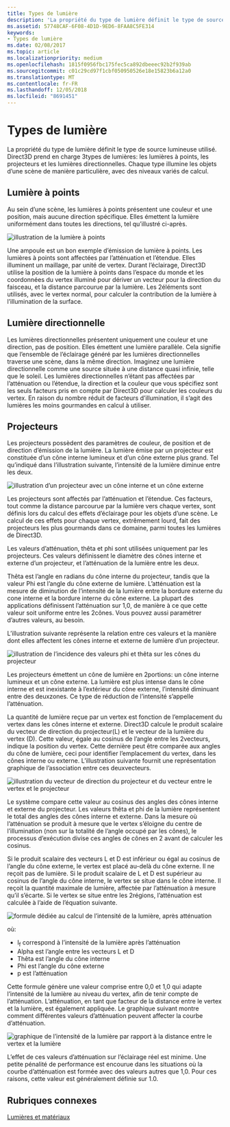 ```yaml
---
title: Types de lumière
description: 'La propriété du type de lumière définit le type de source lumineuse utilisé. Direct3D prend en charge 3types de lumières: les lumières à points, les projecteurs et les lumières directionnelles.'
ms.assetid: 57748CAF-6F08-4D1D-9ED6-8FAA8C5FE314
keywords:
- Types de lumière
ms.date: 02/08/2017
ms.topic: article
ms.localizationpriority: medium
ms.openlocfilehash: 1815f0956fbc175fec5ca892dbeeec92b2f939ab
ms.sourcegitcommit: c01c29cd97f1cbf050950526e18e15823b6a12a0
ms.translationtype: MT
ms.contentlocale: fr-FR
ms.lasthandoff: 12/05/2018
ms.locfileid: "8691451"
---
```

# <a name="light-types"></a>Types de lumière


La propriété du type de lumière définit le type de source lumineuse utilisé. Direct3D prend en charge 3types de lumières: les lumières à points, les projecteurs et les lumières directionnelles. Chaque type illumine les objets d’une scène de manière particulière, avec des niveaux variés de calcul.

## <a name="span-idpointlightspanspan-idpointlightspanspan-idpointlightspanpoint-light"></a><span id="Point_Light"></span><span id="point_light"></span><span id="POINT_LIGHT"></span>Lumière à points


Au sein d’une scène, les lumières à points présentent une couleur et une position, mais aucune direction spécifique. Elles émettent la lumière uniformément dans toutes les directions, tel qu’illustré ci-après.

![illustration de la lumière à points](images/ptlight.png)

Une ampoule est un bon exemple d’émission de lumière à points. Les lumières à points sont affectées par l’atténuation et l’étendue. Elles illuminent un maillage, par unité de vertex. Durant l’éclairage, Direct3D utilise la position de la lumière à points dans l’espace du monde et les coordonnées du vertex illuminé pour dériver un vecteur pour la direction du faisceau, et la distance parcourue par la lumière. Les 2éléments sont utilisés, avec le vertex normal, pour calculer la contribution de la lumière à l’illumination de la surface.

## <a name="span-iddirectionallightspanspan-iddirectionallightspanspan-iddirectionallightspandirectional-light"></a><span id="Directional_Light"></span><span id="directional_light"></span><span id="DIRECTIONAL_LIGHT"></span>Lumière directionnelle


Les lumières directionnelles présentent uniquement une couleur et une direction, pas de position. Elles émettent une lumière parallèle. Cela signifie que l’ensemble de l’éclairage généré par les lumières directionnelles traverse une scène, dans la même direction. Imaginez une lumière directionnelle comme une source située à une distance quasi infinie, telle que le soleil. Les lumières directionnelles n’étant pas affectées par l’atténuation ou l’étendue, la direction et la couleur que vous spécifiez sont les seuls facteurs pris en compte par Direct3D pour calculer les couleurs du vertex. En raison du nombre réduit de facteurs d’illumination, il s’agit des lumières les moins gourmandes en calcul à utiliser.

## <a name="span-idspotlightspanspan-idspotlightspanspan-idspotlightspanspotlight"></a><span id="SpotLight"></span><span id="spotlight"></span><span id="SPOTLIGHT"></span>Projecteurs


Les projecteurs possèdent des paramètres de couleur, de position et de direction d’émission de la lumière. La lumière émise par un projecteur est constituée d’un cône interne lumineux et d’un cône externe plus grand. Tel qu’indiqué dans l’illustration suivante, l’intensité de la lumière diminue entre les deux.

![illustration d’un projecteur avec un cône interne et un cône externe](images/spotlt.png)

Les projecteurs sont affectés par l’atténuation et l’étendue. Ces facteurs, tout comme la distance parcourue par la lumière vers chaque vertex, sont définis lors du calcul des effets d’éclairage pour les objets d’une scène. Le calcul de ces effets pour chaque vertex, extrêmement lourd, fait des projecteurs les plus gourmands dans ce domaine, parmi toutes les lumières de Direct3D.

Les valeurs d’atténuation, thêta et phi sont utilisées uniquement par les projecteurs. Ces valeurs définissent le diamètre des cônes interne et externe d’un projecteur, et l’atténuation de la lumière entre les deux.

Thêta est l’angle en radians du cône interne du projecteur, tandis que la valeur Phi est l’angle du cône externe de lumière. L’atténuation est la mesure de diminution de l’intensité de la lumière entre la bordure externe du cone interne et la bordure interne du cône externe. La plupart des applications définissent l’atténuation sur 1,0, de manière à ce que cette valeur soit uniforme entre les 2cônes. Vous pouvez aussi paramétrer d’autres valeurs, au besoin.

L’illustration suivante représente la relation entre ces valeurs et la manière dont elles affectent les cônes interne et externe de lumière d’un projecteur.

![illustration de l’incidence des valeurs phi et thêta sur les cônes du projecteur](images/spotlt2.png)

Les projecteurs émettent un cône de lumière en 2portions: un cône interne lumineux et un cône externe. La lumière est plus intense dans le cône interne et est inexistante à l’extérieur du cône externe, l’intensité diminuant entre des deuxzones. Ce type de réduction de l’intensité s’appelle l’atténuation.

La quantité de lumière reçue par un vertex est fonction de l’emplacement du vertex dans les cônes interne et externe. Direct3D calcule le produit scalaire du vecteur de direction du projecteur(L) et le vecteur de la lumière du vertex (D). Cette valeur, égale au cosinus de l’angle entre les 2vecteurs, indique la position du vertex. Cette dernière peut être comparée aux angles du cône de lumière, ceci pour identifier l’emplacement du vertex, dans les cônes interne ou externe. L’illustration suivante fournit une représentation graphique de l’association entre ces deuxvecteurs.

![illustration du vecteur de direction du projecteur et du vecteur entre le vertex et le projecteur](images/spotalg1.png)

Le système compare cette valeur au cosinus des angles des cônes interne et externe du projecteur. Les valeurs thêta et phi de la lumière représentent le total des angles des cônes interne et externe. Dans la mesure où l’atténuation se produit à mesure que le vertex s’éloigne du centre de l’illumination (non sur la totalité de l’angle occupé par les cônes), le processus d’exécution divise ces angles de cônes en 2 avant de calculer les cosinus.

Si le produit scalaire des vecteurs L et D est inférieur ou égal au cosinus de l’angle du cône externe, le vertex est placé au-delà du cône externe. Il ne reçoit pas de lumière. Si le produit scalaire de L et D est supérieur au cosinus de l’angle du cône interne, le vertex se situe dans le cône interne. Il reçoit la quantité maximale de lumière, affectée par l’atténuation à mesure qu’il s’écarte. Si le vertex se situe entre les 2régions, l’atténuation est calculée à l’aide de l’équation suivante.

![formule dédiée au calcul de l’intensité de la lumière, après atténuation](images/falloff.png)

où:

-   I<sub>f</sub> correspond à l’intensité de la lumière après l’atténuation
-   Alpha est l’angle entre les vecteurs L et D
-   Thêta est l’angle du cône interne
-   Phi est l’angle du cône externe
-   p est l’atténuation

Cette formule génère une valeur comprise entre 0,0 et 1,0 qui adapte l’intensité de la lumière au niveau du vertex, afin de tenir compte de l’atténuation. L’atténuation, en tant que facteur de la distance entre le vertex et la lumière, est également appliquée. Le graphique suivant montre comment différentes valeurs d’atténuation peuvent affecter la courbe d’atténuation.

![graphique de l’intensité de la lumière par rapport à la distance entre le vertex et la lumière](images/fallgraf.png)

L’effet de ces valeurs d’atténuation sur l’éclairage réel est minime. Une petite pénalité de performance est encourue dans les situations où la courbe d’atténuation est formée avec des valeurs autres que 1,0. Pour ces raisons, cette valeur est généralement définie sur 1.0.

## <a name="span-idrelated-topicsspanrelated-topics"></a><span id="related-topics"></span>Rubriques connexes


[Lumières et matériaux](lights-and-materials.md)

 

 




